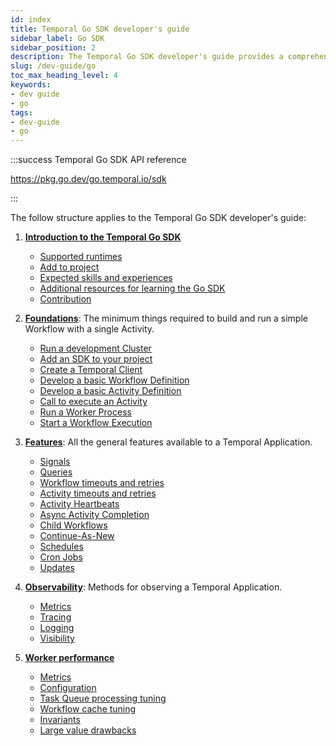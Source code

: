 ```yaml
---
id: index
title: Temporal Go SDK developer's guide
sidebar_label: Go SDK
sidebar_position: 2
description: The Temporal Go SDK developer's guide provides a comprehensive overview of the structures, primitives, and features used in Temporal Application development.
slug: /dev-guide/go
toc_max_heading_level: 4
keywords:
- dev guide
- go
tags:
- dev-guide
- go
---
```


<!-- THIS FILE IS GENERATED. DO NOT EDIT THIS FILE DIRECTLY -->

:::success Temporal Go SDK API reference

https://pkg.go.dev/go.temporal.io/sdk

:::

The follow structure applies to the Temporal Go SDK developer's guide:

1. [**Introduction to the Temporal Go SDK**](/dev-guide/go/introduction#)

   - [Supported runtimes](/dev-guide/go/introduction#supported-runtimes)
   - [Add to project](/dev-guide/go/introduction#add-to-project)
   - [Expected skills and experiences](/dev-guide/go/introduction#expected-skills-and-experiences)
   - [Additional resources for learning the Go SDK](/dev-guide/go/introduction#additional-resources)
   - [Contribution](/dev-guide/go/introduction#contribution)

2. [**Foundations**](/dev-guide/go/foundations#): The minimum things required to build and run a simple Workflow with a single Activity.

   - [Run a development Cluster](/dev-guide/go/foundations#run-a-dev-cluster)
   - [Add an SDK to your project](/dev-guide/go/foundations#add-your-sdk)
   - [Create a Temporal Client](/dev-guide/go/foundations#connect-to-a-cluster)
   - [Develop a basic Workflow Definition](/dev-guide/go/foundations#develop-workflows)
   - [Develop a basic Activity Definition](/dev-guide/go/foundations#develop-activities)
   - [Call to execute an Activity](/dev-guide/go/foundations#activity-execution)
   - [Run a Worker Process](/dev-guide/go/foundations#run-worker-processes)
   - [Start a Workflow Execution](/dev-guide/go/foundations#start-workflow-execution)

3. [**Features**](/dev-guide/go/features): All the general features available to a Temporal Application.

   - [Signals](/dev-guide/go/features#signals)
   - [Queries](/dev-guide/go/features#queries)
   - [Workflow timeouts and retries](/dev-guide/go/features#workflow-timeouts)
   - [Activity timeouts and retries](/dev-guide/go/features#activity-timeouts)
   - [Activity Heartbeats](/dev-guide/go/features#activity-heartbeats)
   - [Async Activity Completion](/dev-guide/go/features#asynchronous-activity-completion)
   - [Child Workflows](/dev-guide/go/features#child-workflows)
   - [Continue-As-New](/dev-guide/go/features#continue-as-new)
   - [Schedules](/dev-guide/go/features#schedule-a-workflow)
   - [Cron Jobs](/dev-guide/go/features#temporal-cron-jobs)
   - [Updates](/dev-guide/go/features#updates)

4. [**Observability**](/dev-guide/go/observability): Methods for observing a Temporal Application.

   - [Metrics](/dev-guide/go/observability#metrics)
   - [Tracing](/dev-guide/go/observability#tracing)
   - [Logging](/dev-guide/go/observability#logging)
   - [Visibility](/dev-guide/go/observability#visibility)

5. [**Worker performance**](/dev-guide/worker-performance)

   - [Metrics](/dev-guide/worker-performance#metrics)
   - [Configuration](/dev-guide/worker-performance#configuration)
   - [Task Queue processing tuning](/dev-guide/worker-performance#task-queues-processing-tuning)
   - [Workflow cache tuning](/dev-guide/worker-performance#workflow-cache-tuning)
   - [Invariants](/dev-guide/worker-performance#invariants)
   - [Large value drawbacks](/dev-guide/worker-performance#drawbacks-of-putting-just-large-values-everywhere)

